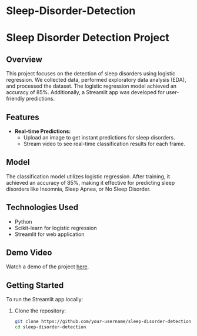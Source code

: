 # Sleep-Disorder-Detection

# Sleep Disorder Detection Project

## Overview

This project focuses on the detection of sleep disorders using logistic regression. We collected data, performed exploratory data analysis (EDA), and processed the dataset. The logistic regression model achieved an accuracy of 85%. Additionally, a Streamlit app was developed for user-friendly predictions.

## Features

- **Real-time Predictions:**
  - Upload an image to get instant predictions for sleep disorders.
  - Stream video to see real-time classification results for each frame.

## Model

The classification model utilizes logistic regression. After training, it achieved an accuracy of 85%, making it effective for predicting sleep disorders like Insomnia, Sleep Apnea, or No Sleep Disorder.

## Technologies Used

- Python
- Scikit-learn for logistic regression
- Streamlit for web application


## Demo Video

Watch a demo of the project [here](https://www.loom.com/share/b259e644bc574d63b8afc35cf0a86bcf?sid=a50b04e5-7d0f-481b-8e78-72027c6f8c7c).

## Getting Started

To run the Streamlit app locally:

1. Clone the repository:
   ```bash
   git clone https://github.com/your-username/sleep-disorder-detection.git
   cd sleep-disorder-detection
